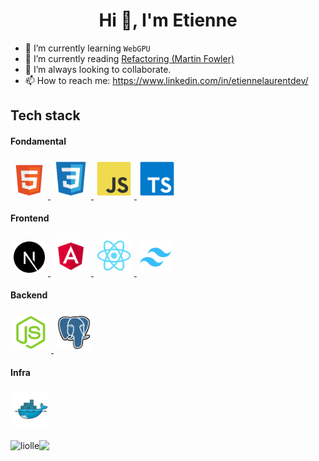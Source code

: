 <h1 align="center">Hi 👋, I'm Etienne</h1>

- 🌱 I’m currently learning `WebGPU`
- 📖 I’m currently reading [Refactoring (Martin Fowler)](https://martinfowler.com/books/refactoring.html)
- 👯 I’m always looking to collaborate.
- 📫 How to reach me: https://www.linkedin.com/in/etiennelaurentdev/

## Tech stack

#### Fondamental

<a href="https://developer.mozilla.org/fr/docs/Web/HTML" target="_blank"> 
    <img src=".github/icons/html.svg" style="border-radius:4px; width:50px;margin:5px"/>
</a>
<a href="https://developer.mozilla.org/fr/docs/Web/CSS" target="_blank"> 
    <img src=".github/icons/css.svg" style="border-radius:4px; width:55px;margin:5px"/>
</a>
<a href="https://www.typescriptlang.org/" target="_blank"> 
    <img src=".github/icons/js.svg" style="border-radius:4px; width:55px;margin:5px"/>
</a>
<a href="https://www.typescriptlang.org/" target="_blank"> 
    <img src=".github/icons/ts.svg" style="border-radius:4px; width:55px;margin:5px"/>
</a>

#### Frontend

<a href="https://nextjs.org/" target="_blank"> 
    <img src=".github/icons/nextjs.svg" style="border-radius:4px; width:50px;margin:5px"/>
</a>
<a href="https://angular.io/" target="_blank"> 
    <img src=".github/icons/angular.svg" style="border-radius:4px; width:55px;margin:5px"/>
</a>
<a href="https://react.dev/" target="_blank"> 
    <img src=".github/icons/react.svg" style="border-radius:4px; width:55px;margin:5px"/>
</a>
<a href="https://tailwindcss.com/" target="_blank"> 
    <img src=".github/icons/tailwindcss.svg" style="border-radius:4px; width:50px;margin:5px"/>
</a>

#### Backend

<a href="https://nodejs.org/" target="_blank"> 
    <img src=".github/icons/nodejs.svg" style="border-radius:4px; width:55px;margin:5px"/>
</a>
<a href="https://www.postgresql.org/" target="_blank"> 
    <img src=".github/icons/postgresql.svg" style="border-radius:4px; width:55px;margin:5px"/>
</a>

#### Infra

<a href="https://www.docker.com/" target="_blank"> 
    <img src=".github/icons/docker.svg" style="border-radius:4px; width:55px;margin:5px"/>
</a>

<p><img align="left" src="https://github-readme-stats.vercel.app/api/top-langs?username=liolle&show_icons=true&locale=en&layout=compact" alt="liolle" /></p>

<img src="https://streak-stats.demolab.com?user=liolle"></img>
